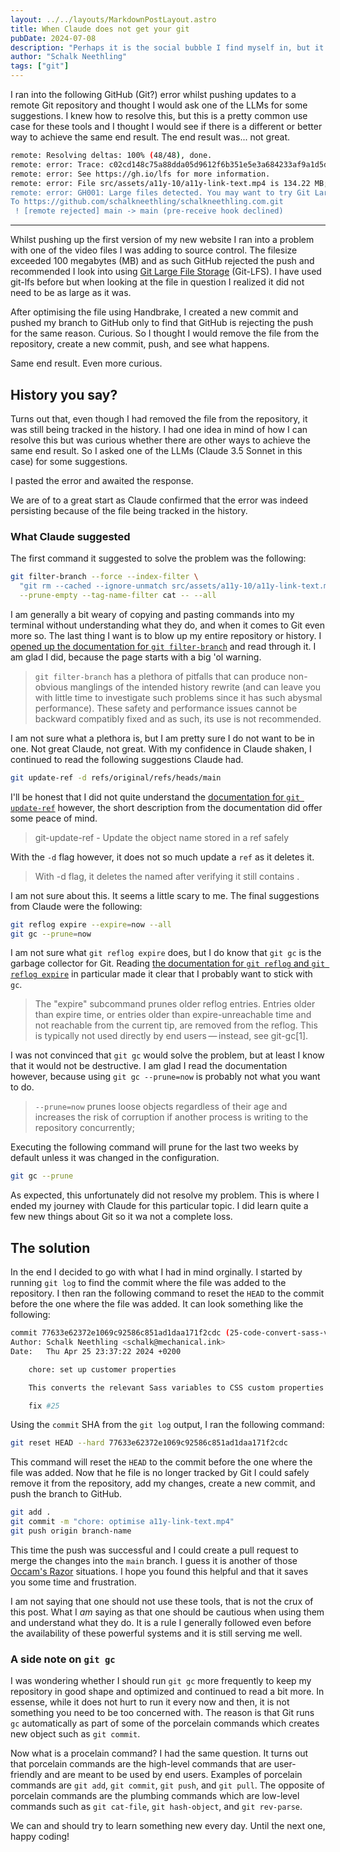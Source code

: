 ```yaml
---
layout: ../../layouts/MarkdownPostLayout.astro
title: When Claude does not get your git
pubDate: 2024-07-08
description: "Perhaps it is the social bubble I find myself in, but it seems there is a lot of talk about gatekeeping happening at the moment. While the bubble metaphor does not quite work for what will follow, I do not have a better one, so humor me."
author: "Schalk Neethling"
tags: ["git"]
---
```


I ran into the following GitHub (Git?) error whilst pushing updates to a remote Git repository and thought I would ask one of the LLMs for some suggestions. I knew how to resolve this, but this is a pretty common use case for these tools and I thought I would see if there is a different or better way to achieve the same end result. The end result was... not great.

```bash
remote: Resolving deltas: 100% (48/48), done.
remote: error: Trace: c02cd148c75a88dda05d9612f6b351e5e3a684233af9a1d5de20ef463443bd8d
remote: error: See https://gh.io/lfs for more information.
remote: error: File src/assets/a11y-10/a11y-link-text.mp4 is 134.22 MB; this exceeds GitHub's file size limit of 100.00 MB
remote: error: GH001: Large files detected. You may want to try Git Large File Storage - https://git-lfs.github.com.
To https://github.com/schalkneethling/schalkneethling.com.git
 ! [remote rejected] main -> main (pre-receive hook declined)
```

---

Whilst pushing up the first version of my new website I ran into a problem with one of the video files I was adding to source control. The filesize exceeded 100 megabytes (MB) and as such GitHub rejected the push and recommended I look into using [Git Large File Storage](https://git-lfs.com/) (Git-LFS). I have used git-lfs before but when looking at the file in question I realized it did not need to be as large as it was.

After optimising the file using Handbrake, I created a new commit and pushed my branch to GitHub only to find that GitHub is rejecting the push for the same reason. Curious. So I thought I would remove the file from the repository, create a new commit, push, and see what happens.

Same end result. Even more curious.

## History you say?

Turns out that, even though I had removed the file from the repository, it was still being tracked in the history. I had one idea in mind of how I can resolve this but was curious whether there are other ways to achieve the same end result. So I asked one of the LLMs (Claude 3.5 Sonnet in this case) for some suggestions.

I pasted the error and awaited the response.

We are of to a great start as Claude confirmed that the error was indeed persisting because of the file being tracked in the history.

### What Claude suggested

The first command it suggested to solve the problem was the following:

```bash
git filter-branch --force --index-filter \
  "git rm --cached --ignore-unmatch src/assets/a11y-10/a11y-link-text.mp4" \
  --prune-empty --tag-name-filter cat -- --all
```

I am generally a bit weary of copying and pasting commands into my terminal without understanding what they do, and when it comes to Git even more so. The last thing I want is to blow up my entire repository or history. I [opened up the documentation for `git filter-branch`](https://git-scm.com/docs/git-filter-branch) and read through it. I am glad I did, because the page starts with a big 'ol warning.

> `git filter-branch` has a plethora of pitfalls that can produce non-obvious manglings of the intended history rewrite (and can leave you with little time to investigate such problems since it has such abysmal performance). These safety and performance issues cannot be backward compatibly fixed and as such, its use is not recommended.

I am not sure what a plethora is, but I am pretty sure I do not want to be in one. Not great Claude, not great. With my confidence in Claude shaken, I continued to read the following suggestions Claude had.

```bash
git update-ref -d refs/original/refs/heads/main
```

I'll be honest that I did not quite understand the [documentation for `git update-ref`](https://git-scm.com/docs/git-update-ref) however, the short description from the documentation did offer some peace of mind.

> git-update-ref - Update the object name stored in a ref safely

With the `-d` flag however, it does not so much update a `ref` as it deletes it.

> With -d flag, it deletes the named <ref> after verifying it still contains <old-oid>.

I am not sure about this. It seems a little scary to me. The final suggestions from Claude were the following:

```bash
git reflog expire --expire=now --all
git gc --prune=now
```

I am not sure what `git reflog expire` does, but I do know that `git gc` is the garbage collector for Git. Reading [the documentation for `git reflog` and `git reflog expire`](https://git-scm.com/docs/git-reflog) in particular made it clear that I probably want to stick with `gc`.

> The "expire" subcommand prunes older reflog entries. Entries older than expire time, or entries older than expire-unreachable time and not reachable from the current tip, are removed from the reflog. This is typically not used directly by end users — instead, see git-gc[1].

I was not convinced that `git gc` would solve the problem, but at least I know that it would not be destructive. I am glad I read the documentation however, because using `git gc --prune=now` is probably not what you want to do.

> `--prune=now` prunes loose objects regardless of their age and increases the risk of corruption if another process is writing to the repository concurrently;

Executing the following command will prune for the last two weeks by default unless it was changed in the configuration.

```bash
git gc --prune
```

As expected, this unfortunately did not resolve my problem. This is where I ended my journey with Claude for this particular topic. I did learn quite a few new things about Git so it wa not a complete loss.

## The solution

In the end I decided to go with what I had in mind orginally. I started by running `git log` to find the commit where the file was added to the repository. I then ran the following command to reset the `HEAD` to the commit before the one where the file was added. It can look something like the following:

```bash
commit 77633e62372e1069c92586c851ad1daa171f2cdc (25-code-convert-sass-variables-into-css-custom-properties)
Author: Schalk Neethling <schalk@mechanical.ink>
Date:   Thu Apr 25 23:37:22 2024 +0200

    chore: set up customer properties

    This converts the relevant Sass variables to CSS custom properties and introduces additional and missing custom properties.

    fix #25
```

Using the `commit` SHA from the `git log` output, I ran the following command:

```bash
git reset HEAD --hard 77633e62372e1069c92586c851ad1daa171f2cdc
```

This command will reset the `HEAD` to the commit before the one where the file was added. Now that he file is no longer tracked by Git I could safely remove it from the repository, add my changes, create a new commit, and push the branch to GitHub.

```bash
git add .
git commit -m "chore: optimise a11y-link-text.mp4"
git push origin branch-name
```

This time the push was successful and I could create a pull request to merge the changes into the `main` branch. I guess it is another of those [Occam's Razor](https://en.wikipedia.org/wiki/Occam's_razor) situations. I hope you found this helpful and that it saves you some time and frustration.

I am not saying that one should not use these tools, that is not the crux of this post. What I _am_ saying as that one should be cautious when using them and understand what they do. It is a rule I generally followed even before the availability of these powerful systems and it is still serving me well.

### A side note on `git gc`

I was wondering whether I should run `git gc` more frequently to keep my repository in good shape and optimized and continued to read a bit more. In essense, while it does not hurt to run it every now and then, it is not something you need to be too concerned with. The reason is that Git runs `gc` automatically as part of some of the porcelain commands which creates new object such as `git commit`.

Now what is a procelain command? I had the same question. It turns out that porcelain commands are the high-level commands that are user-friendly and are meant to be used by end users. Examples of porcelain commands are `git add`, `git commit`, `git push`, and `git pull`. The opposite of porcelain commands are the plumbing commands which are low-level commands such as `git cat-file`, `git hash-object`, and `git rev-parse`.

We can and should try to learn something new every day. Until the next one, happy coding!
